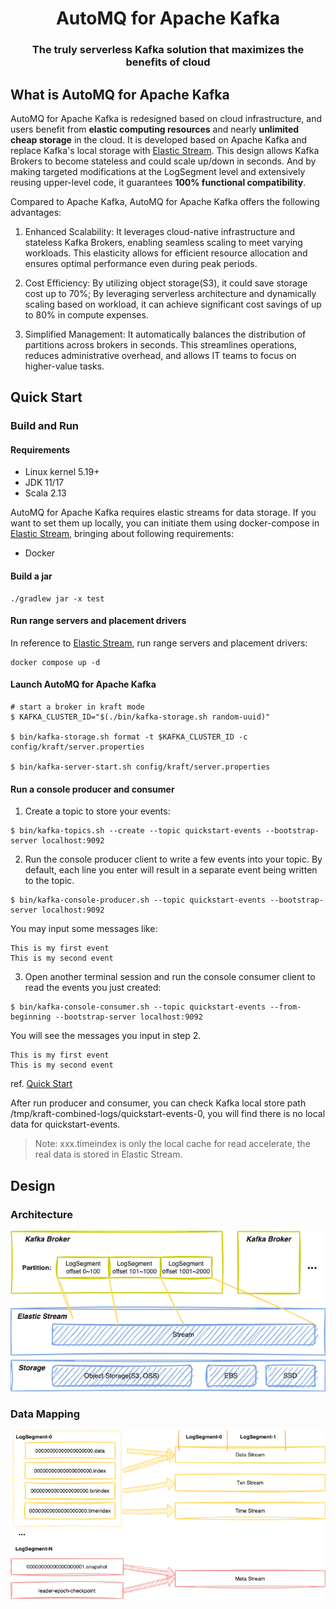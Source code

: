 <h1 align="center">
AutoMQ for Apache Kafka
</h1>
<h3 align="center">
    The truly serverless Kafka solution that maximizes the benefits of cloud
</h3>

## What is AutoMQ for Apache Kafka
AutoMQ for Apache Kafka is redesigned based on cloud infrastructure, and users 
benefit from 
**elastic computing resources** and nearly **unlimited cheap storage** in 
the cloud. It is developed based on Apache Kafka and replace Kafka's local storage with  [Elastic Stream](https://github.com/AutoMQ/elastic-stream). This design allows Kafka Brokers to become stateless and could scale up/down in seconds. And by making targeted modifications at the LogSegment level and extensively reusing upper-level code, it guarantees **100% functional compatibility**.

Compared to Apache Kafka, AutoMQ for Apache Kafka offers the following advantages:

1. Enhanced Scalability: It leverages cloud-native infrastructure and stateless Kafka Brokers, enabling seamless scaling to meet varying workloads. This elasticity allows for efficient resource allocation and ensures optimal performance even during peak periods.

2. Cost Efficiency: By utilizing object storage(S3), it could save storage cost up to 70%; By leveraging serverless architecture and dynamically scaling based on workload, it can achieve significant cost savings of up to 80% in compute expenses.

3. Simplified Management: It automatically balances the distribution of partitions across brokers in seconds. This streamlines operations, reduces administrative overhead, and allows IT teams to focus on higher-value tasks.


## Quick Start
### Build and Run
#### Requirements
- Linux kernel 5.19+
- JDK 11/17
- Scala 2.13

AutoMQ for Apache Kafka requires elastic streams for data storage. If you want to set them up locally, you can initiate them using docker-compose in [Elastic Stream](https://github.com/AutoMQ/elastic-stream/tree/develop/dist/docker-compose), bringing about following requirements:
- Docker 

#### Build a jar
``` shell
./gradlew jar -x test
```

#### Run range servers and placement drivers
In reference to [Elastic Stream](https://github.com/AutoMQ/elastic-stream/tree/develop/dist/docker-compose), run range servers and placement drivers:
``` shell
docker compose up -d 
```

#### Launch AutoMQ for Apache Kafka
``` shell
# start a broker in kraft mode
$ KAFKA_CLUSTER_ID="$(./bin/kafka-storage.sh random-uuid)"

$ bin/kafka-storage.sh format -t $KAFKA_CLUSTER_ID -c config/kraft/server.properties

$ bin/kafka-server-start.sh config/kraft/server.properties
```

#### Run a console producer and consumer
1. Create a topic to store your events:
``` shell
$ bin/kafka-topics.sh --create --topic quickstart-events --bootstrap-server localhost:9092
```

2. Run the console producer client to write a few events into your topic. By default, each line you enter will result in a separate event being written to the topic.
``` shell
$ bin/kafka-console-producer.sh --topic quickstart-events --bootstrap-server localhost:9092
```
You may input some messages like:
``` shell
This is my first event
This is my second event
```

3. Open another terminal session and run the console consumer client to read the events you just created:
``` shell
$ bin/kafka-console-consumer.sh --topic quickstart-events --from-beginning --bootstrap-server localhost:9092
```
You will see the messages you input in step 2.
``` shell
This is my first event
This is my second event
```
ref. [Quick Start](https://kafka.apache.org/quickstart#quickstart_send)

After run producer and consumer, you can check Kafka local store path /tmp/kraft-combined-logs/quickstart-events-0, you will find there is no local data for quickstart-events.
> Note: xxx.timeindex is only the local cache for read accelerate,
> the real data is stored in Elastic Stream.

## Design
### Architecture
![Arch](docs/images/akf_architecture.png)

### Data Mapping
![Arch](docs/images/akf_data_mapping.png)

